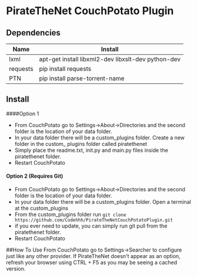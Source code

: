 # PirateTheNet CouchPotato Plugin

## Dependencies
| Name     | Install                                            |
| ---------|----------------------------------------------------|
| lxml     | apt-get install libxml2-dev libxslt-dev python-dev |
| requests | pip install requests                               |
| PTN      | pip install parse-torrent-name                     |

## Install
####Option  1
 - From CouchPotato go to Settings->About->Directories and the second folder is the location of your data folder.
 - In your data folder there will be a custom_plugins folder. Create a new folder in the custom_ plugins folder called piratethenet
 - Simply place the readme.txt, init.py and main.py files inside the piratethenet folder.
 - Restart CouchPotato

#### Option 2 (Requires Git)

   

 - From CouchPotato go to Settings->About->Directories and the second folder is the location of your data folder.
 - In your data folder there will be a custom_plugins folder. Open a terminal at the custom_plugins 
 - From the custom_plugins folder run `git clone https://github.com/Codehhh/PirateTheNetCouchPotatoPlugin.git` 
 - if you ever need to update, you can simply run git pull from the piratethenet folder.
 - Restart CouchPotato


##How To Use
From CouchPotato go to Settings->Searcher to configure just like any other provider. If PirateTheNet doesn't appear as an option, refresh your browser using CTRL + F5 as you may be seeing a cached version.



